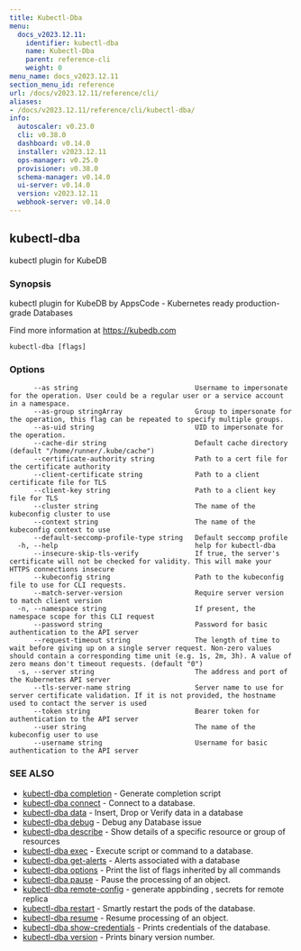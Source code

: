 ```yaml
---
title: Kubectl-Dba
menu:
  docs_v2023.12.11:
    identifier: kubectl-dba
    name: Kubectl-Dba
    parent: reference-cli
    weight: 0
menu_name: docs_v2023.12.11
section_menu_id: reference
url: /docs/v2023.12.11/reference/cli/
aliases:
- /docs/v2023.12.11/reference/cli/kubectl-dba/
info:
  autoscaler: v0.23.0
  cli: v0.38.0
  dashboard: v0.14.0
  installer: v2023.12.11
  ops-manager: v0.25.0
  provisioner: v0.38.0
  schema-manager: v0.14.0
  ui-server: v0.14.0
  version: v2023.12.11
  webhook-server: v0.14.0
---
```


## kubectl-dba

kubectl plugin for KubeDB

### Synopsis

kubectl plugin for KubeDB by AppsCode - Kubernetes ready production-grade Databases

 Find more information at https://kubedb.com

```
kubectl-dba [flags]
```

### Options

```
      --as string                             Username to impersonate for the operation. User could be a regular user or a service account in a namespace.
      --as-group stringArray                  Group to impersonate for the operation, this flag can be repeated to specify multiple groups.
      --as-uid string                         UID to impersonate for the operation.
      --cache-dir string                      Default cache directory (default "/home/runner/.kube/cache")
      --certificate-authority string          Path to a cert file for the certificate authority
      --client-certificate string             Path to a client certificate file for TLS
      --client-key string                     Path to a client key file for TLS
      --cluster string                        The name of the kubeconfig cluster to use
      --context string                        The name of the kubeconfig context to use
      --default-seccomp-profile-type string   Default seccomp profile
  -h, --help                                  help for kubectl-dba
      --insecure-skip-tls-verify              If true, the server's certificate will not be checked for validity. This will make your HTTPS connections insecure
      --kubeconfig string                     Path to the kubeconfig file to use for CLI requests.
      --match-server-version                  Require server version to match client version
  -n, --namespace string                      If present, the namespace scope for this CLI request
      --password string                       Password for basic authentication to the API server
      --request-timeout string                The length of time to wait before giving up on a single server request. Non-zero values should contain a corresponding time unit (e.g. 1s, 2m, 3h). A value of zero means don't timeout requests. (default "0")
  -s, --server string                         The address and port of the Kubernetes API server
      --tls-server-name string                Server name to use for server certificate validation. If it is not provided, the hostname used to contact the server is used
      --token string                          Bearer token for authentication to the API server
      --user string                           The name of the kubeconfig user to use
      --username string                       Username for basic authentication to the API server
```

### SEE ALSO

* [kubectl-dba completion](/docs/v2023.12.11/reference/cli/kubectl-dba_completion)	 - Generate completion script
* [kubectl-dba connect](/docs/v2023.12.11/reference/cli/kubectl-dba_connect)	 - Connect to a database.
* [kubectl-dba data](/docs/v2023.12.11/reference/cli/kubectl-dba_data)	 - Insert, Drop or Verify data in a database
* [kubectl-dba debug](/docs/v2023.12.11/reference/cli/kubectl-dba_debug)	 - Debug any Database issue
* [kubectl-dba describe](/docs/v2023.12.11/reference/cli/kubectl-dba_describe)	 - Show details of a specific resource or group of resources
* [kubectl-dba exec](/docs/v2023.12.11/reference/cli/kubectl-dba_exec)	 - Execute script or command to a database.
* [kubectl-dba get-alerts](/docs/v2023.12.11/reference/cli/kubectl-dba_get-alerts)	 - Alerts associated with a database
* [kubectl-dba options](/docs/v2023.12.11/reference/cli/kubectl-dba_options)	 - Print the list of flags inherited by all commands
* [kubectl-dba pause](/docs/v2023.12.11/reference/cli/kubectl-dba_pause)	 - Pause the processing of an object.
* [kubectl-dba remote-config](/docs/v2023.12.11/reference/cli/kubectl-dba_remote-config)	 - generate appbinding , secrets for remote replica
* [kubectl-dba restart](/docs/v2023.12.11/reference/cli/kubectl-dba_restart)	 - Smartly restart the pods of the database.
* [kubectl-dba resume](/docs/v2023.12.11/reference/cli/kubectl-dba_resume)	 - Resume processing of an object.
* [kubectl-dba show-credentials](/docs/v2023.12.11/reference/cli/kubectl-dba_show-credentials)	 - Prints credentials of the database.
* [kubectl-dba version](/docs/v2023.12.11/reference/cli/kubectl-dba_version)	 - Prints binary version number.

